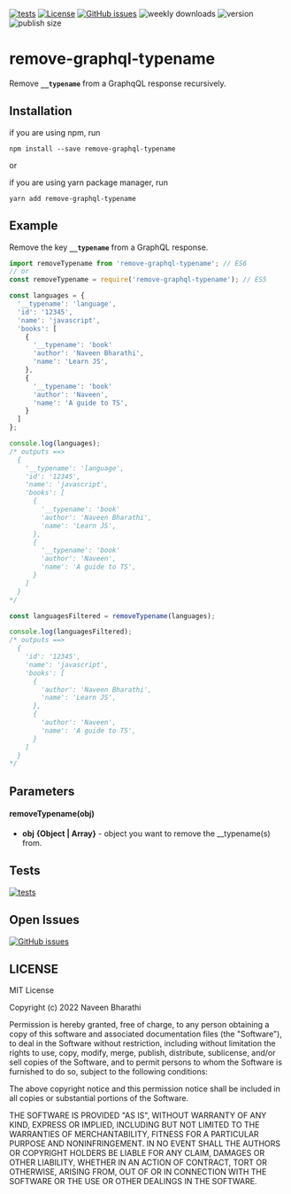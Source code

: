 [![tests](https://github.com/naveen-bharathi/remove-graphql-typename/actions/workflows/tests.yml/badge.svg)](https://github.com/naveen-bharathi/remove-graphql-typename/actions/workflows/tests.yml)
[![License](https://img.shields.io/npm/l/remove-graphql-typename?color=%23007ec6)](https://www.npmjs.com/package/remove-graphql-typename#LICENSE)
[![GitHub issues](https://img.shields.io/github/issues/naveen-bharathi/remove-graphql-typename)](https://github.com/naveen-bharathi/remove-graphql-typename/issues)
![weekly downloads](https://img.shields.io/npm/dw/remove-graphql-typename)
![version](https://img.shields.io/npm/v/remove-graphql-typename?color=%23007ec6)
![publish size](https://img.shields.io/bundlephobia/minzip/remove-graphql-typename)


# remove-graphql-typename

Remove **`__typename`** from a GraphqQL response recursively.

## Installation

if you are using npm, run
```
npm install --save remove-graphql-typename
```

or

if you are using yarn package manager, run
```
yarn add remove-graphql-typename
```

## Example

Remove the key **`__typename`** from a GraphQL response.

```javascript
import removeTypename from 'remove-graphql-typename'; // ES6
// or
const removeTypename = require('remove-graphql-typename'); // ES5

const languages = {
  '__typename': 'language',
  'id': '12345',
  'name': 'javascript',
  'books': [
    {
      '__typename': 'book'
      'author': 'Naveen Bharathi',
      'name': 'Learn JS',
    },
    {
      '__typename': 'book'
      'author': 'Naveen',
      'name': 'A guide to TS',
    }
  ]
};

console.log(languages);
/* outputs ==>  
  {
    '__typename': 'language',
    'id': '12345',
    'name': 'javascript',
    'books': [
      {
        '__typename': 'book'
        'author': 'Naveen Bharathi',
        'name': 'Learn JS',
      },
      {
        '__typename': 'book'
        'author': 'Naveen',
        'name': 'A guide to TS',
      }
    ]
  }
*/

const languagesFiltered = removeTypename(languages);

console.log(languagesFiltered);
/* outputs ==>  
  {
    'id': '12345',
    'name': 'javascript',
    'books': [
      {
        'author': 'Naveen Bharathi',
        'name': 'Learn JS',
      },
      {
        'author': 'Naveen',
        'name': 'A guide to TS',
      }
    ]
  }
*/
```

## Parameters

#### removeTypename(obj)
- **obj** **{Object | Array}** - object you want to remove the __typename(s) from.


## Tests

[![tests](https://github.com/naveen-bharathi/remove-graphql-typename/actions/workflows/tests.yml/badge.svg)](https://github.com/naveen-bharathi/remove-graphql-typename/actions/workflows/tests.yml)


## Open Issues

[![GitHub issues](https://img.shields.io/github/issues/naveen-bharathi/remove-graphql-typename)](https://github.com/naveen-bharathi/remove-graphql-typename/issues)


## LICENSE

MIT License

Copyright (c) 2022 Naveen Bharathi

Permission is hereby granted, free of charge, to any person obtaining a copy
of this software and associated documentation files (the "Software"), to deal
in the Software without restriction, including without limitation the rights
to use, copy, modify, merge, publish, distribute, sublicense, and/or sell
copies of the Software, and to permit persons to whom the Software is
furnished to do so, subject to the following conditions:

The above copyright notice and this permission notice shall be included in all
copies or substantial portions of the Software.

THE SOFTWARE IS PROVIDED "AS IS", WITHOUT WARRANTY OF ANY KIND, EXPRESS OR
IMPLIED, INCLUDING BUT NOT LIMITED TO THE WARRANTIES OF MERCHANTABILITY,
FITNESS FOR A PARTICULAR PURPOSE AND NONINFRINGEMENT. IN NO EVENT SHALL THE
AUTHORS OR COPYRIGHT HOLDERS BE LIABLE FOR ANY CLAIM, DAMAGES OR OTHER
LIABILITY, WHETHER IN AN ACTION OF CONTRACT, TORT OR OTHERWISE, ARISING FROM,
OUT OF OR IN CONNECTION WITH THE SOFTWARE OR THE USE OR OTHER DEALINGS IN THE
SOFTWARE.
